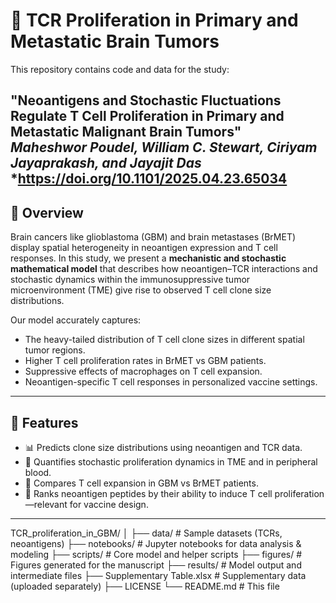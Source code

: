 # 🧠 TCR Proliferation in Primary and Metastatic Brain Tumors

This repository contains code and data for the study:

**"Neoantigens and Stochastic Fluctuations Regulate T Cell Proliferation in Primary and Metastatic Malignant Brain Tumors"**  
*Maheshwor Poudel, William C. Stewart, Ciriyam Jayaprakash, and Jayajit Das*
*https://doi.org/10.1101/2025.04.23.65034
---

## 🧬 Overview

Brain cancers like glioblastoma (GBM) and brain metastases (BrMET) display spatial heterogeneity in neoantigen expression and T cell responses. In this study, we present a **mechanistic and stochastic mathematical model** that describes how neoantigen–TCR interactions and stochastic dynamics within the immunosuppressive tumor microenvironment (TME) give rise to observed T cell clone size distributions.

Our model accurately captures:
- The heavy-tailed distribution of T cell clone sizes in different spatial tumor regions.
- Higher T cell proliferation rates in BrMET vs GBM patients.
- Suppressive effects of macrophages on T cell expansion.
- Neoantigen-specific T cell responses in personalized vaccine settings.

---

## 🧪 Features

- 📊 Predicts clone size distributions using neoantigen and TCR data.
- 🔄 Quantifies stochastic proliferation dynamics in TME and in peripheral blood.
- 🧠 Compares T cell expansion in GBM vs BrMET patients.
- 💉 Ranks neoantigen peptides by their ability to induce T cell proliferation—relevant for vaccine design.

---

TCR_proliferation_in_GBM/
│
├── data/                       # Sample datasets (TCRs, neoantigens)
├── notebooks/                  # Jupyter notebooks for data analysis & modeling
├── scripts/                    # Core model and helper scripts
├── figures/                    # Figures generated for the manuscript
├── results/                    # Model output and intermediate files
├── Supplementary Table.xlsx    # Supplementary data (uploaded separately)
├── LICENSE
└── README.md                   # This file

